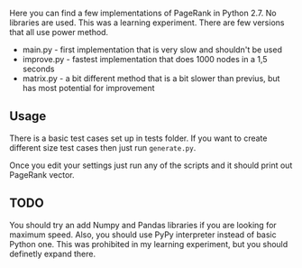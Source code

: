 Here you can find a few implementations of PageRank in Python 2.7. No libraries are used. This was a learning experiment. There are few versions that all use power method.

* main.py - first implementation that is very slow and shouldn't be used
* improve.py - fastest implementation that does 1000 nodes in a 1,5 seconds
* matrix.py - a bit different method that is a bit slower than previus, but has most potential for improvement

## Usage
There is a basic test cases set up in tests folder. If you want to create different size test cases then just run `generate.py`.

Once you edit your settings just run any of the scripts and it should print out PageRank vector.

## TODO
You should try an add Numpy and Pandas libraries if you are looking for maximum speed. Also, you should use PyPy interpreter instead of basic Python one. This was prohibited in my learning experiment, but you should definetly expand there.
